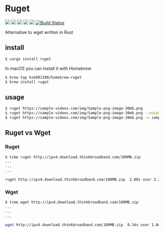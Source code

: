 # Ruget

![](https://img.shields.io/github/stars/ksk001100/ruget.svg)
![](https://img.shields.io/github/release/ksk001100/ruget.svg)
![](https://img.shields.io/github/issues/ksk001100/ruget.svg)
![](https://img.shields.io/github/forks/ksk001100/ruget.svg)
![](https://img.shields.io/github/license/ksk001100/ruget.svg)
[![Build Status](https://travis-ci.org/ksk001100/ruget.svg?branch=master)](https://travis-ci.org/ksk001100/ruget)

Alternative to wget written in Rust

## install

```bash
$ cargo install ruget
```

In macOS you can install it with Homebrew
```bash
$ brew tap ksk001100/homebrew-ruget
$ brew install ruget
```

## usage

```bash
$ ruget https://sample-videos.com/img/Sample-png-image-30mb.png
$ ruget https://sample-videos.com/img/Sample-png-image-30mb.png --output sample.png
$ ruget https://sample-videos.com/img/Sample-png-image-30mb.png -o sample.png
```

## Ruget vs Wget

### Ruget
```bash
$ time ruget http://ipv4.download.thinkbroadband.com/100MB.zip
...
...
...

ruget http://ipv4.download.thinkbroadband.com/100MB.zip  2.00s user 3.38s system 33% cpu 15.858 total
```

### Wget
```bash
$ time wget http://ipv4.download.thinkbroadband.com/100MB.zip
...
...
...

wget http://ipv4.download.thinkbroadband.com/100MB.zip  0.34s user 1.84s system 8% cpu 26.428 total
```